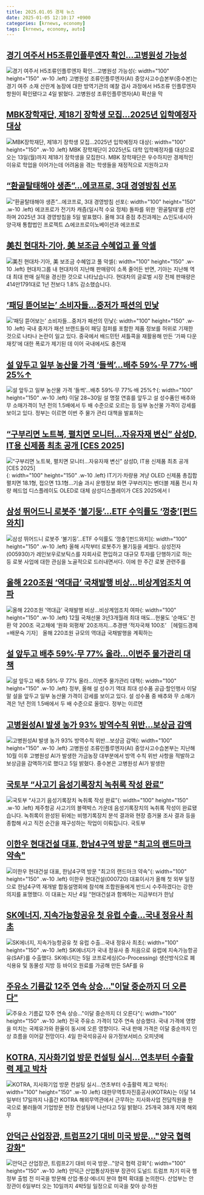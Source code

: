 ```yaml
---
title: 2025.01.05 경제 뉴스
date: 2025-01-05 12:10:17 +0900
categories: [krnews, economy]
tags: [krnews, economy, auto]
---
```

## [경기 여주서 H5조류인플루엔자 확인…고병원성 가능성](https://n.news.naver.com/mnews/article/018/0005918485)

![경기 여주서 H5조류인플루엔자 확인…고병원성 가능성](https://mimgnews.pstatic.net/image/origin/018/2025/01/04/5918485.jpg?type=nf220_150){: width="100" height="150" .w-10 .left}
고병원성 조류인플루엔자(AI) 중앙사고수습본부(중수본)는 경기 여주 소재 산란계 농장에 대한 방역기관의 예찰 검사 과정에서 H5조류 인플루엔자 항원이 확인됐다고 4일 밝혔다. 고병원성 조류인플루엔자(AI) 확산을 막

## [MBK장학재단, 제18기 장학생 모집…2025년 입학예정자 대상](https://n.news.naver.com/mnews/article/009/0005423816)

![MBK장학재단, 제18기 장학생 모집…2025년 입학예정자 대상](https://mimgnews.pstatic.net/image/origin/009/2025/01/05/5423816.jpg?type=nf220_150){: width="100" height="150" .w-10 .left}
MBK 장학재단이 2025년도 대학 입학예정자를 대상으로 오는 13일(월)까지 제18기 장학생을 모집한다. MBK 장학재단은 우수하지만 경제적인 이유로 학업을 이어가는데 어려움을 겪는 학생들을 재정적으로 지원하고자

## [“환골탈태해야 생존”…에코프로, 3대 경영방침 선포](https://n.news.naver.com/mnews/article/011/0004435854)

![“환골탈태해야 생존”…에코프로, 3대 경영방침 선포](https://mimgnews.pstatic.net/image/origin/011/2025/01/05/4435854.jpg?type=nf220_150){: width="100" height="150" .w-10 .left}
에코프로가 전기차 캐즘(일시적 수요 정체) 돌파를 위한 ‘환골탈태’를 선언하며 2025년 3대 경영방침을 5일 발표했다. 올해 3대 중점 추진과제는 △인도네시아 양극재 통합법인 프로젝트 △에코프로이노베이션과 에코프로

## [美친 현대차·기아, 美 보조금 수혜업고 풀 악셀](https://n.news.naver.com/mnews/article/374/0000418921)

![美친 현대차·기아, 美 보조금 수혜업고 풀 악셀](https://mimgnews.pstatic.net/image/origin/374/2025/01/04/418921.jpg?type=nf220_150){: width="100" height="150" .w-10 .left}
현대차그룹 내 현대차의 지난해 판매량이 소폭 줄어든 반면, 기아는 지난해 역대 최대 판매 실적을 경신한 것으로 나타났습니다. 현대차의 글로벌 시장 전체 판매량은 414만1791대로 1년 전보다 1.8% 감소했습니다.

## [‘패딩 뜯어보는’ 소비자들…중저가 패션의 민낯](https://n.news.naver.com/mnews/article/011/0004435678)

![‘패딩 뜯어보는’ 소비자들…중저가 패션의 민낯](https://mimgnews.pstatic.net/image/origin/011/2025/01/04/4435678.jpg?type=nf220_150){: width="100" height="150" .w-10 .left}
국내 중저가 패션 브랜드들이 패딩 점퍼를 포함한 제품 정보를 허위로 기재한 것으로 나타나 논란이 일고 있다. 중국에서 배드민턴 셔틀콕을 재활용해 만든 ‘가짜 다운재킷’에 대한 폭로가 제기된 데 이어 국내에서도 충전재

## [설 앞두고 일부 농산물 가격 ‘들썩’…배추 59%·무 77%·배 25%↑](https://n.news.naver.com/mnews/article/082/0001306046)

![설 앞두고 일부 농산물 가격 ‘들썩’…배추 59%·무 77%·배 25%↑](https://mimgnews.pstatic.net/image/origin/082/2025/01/05/1306046.jpg?type=nf220_150){: width="100" height="150" .w-10 .left}
이달 28~30일 설 명절 연휴를 앞두고 설 성수품인 배추와 무 소매가격이 1년 전의 1.5배에서 두 배 수준으로 오르는 등 일부 농산물 가격이 강세를 보이고 있다. 정부는 이르면 이번 주 물가 관리 대책을 발표하는

## [“구부리면 노트북, 펼치면 모니터…자유자재 변신” 삼성D, IT용 신제품 최초 공개 [CES 2025]](https://n.news.naver.com/mnews/article/016/0002411384)

![“구부리면 노트북, 펼치면 모니터…자유자재 변신” 삼성D, IT용 신제품 최초 공개 [CES 2025]](https://mimgnews.pstatic.net/image/origin/016/2025/01/05/2411384.jpg?type=nf220_150){: width="100" height="150" .w-10 .left}
IT기기·차량용 겨냥 OLED 신제품 총집합 펼치면 18.1형, 접으면 13.1형…기술 과시 운행정보 화면 구부러지는 벤더블 제품 전시 차량 헤드업 디스플레이도 OLED로 대체 삼성디스플레이가 CES 2025에서 I

## [삼성 뛰어드니 로봇주 ‘불기둥’…ETF 수익률도 ‘껑충’[펀드와치]](https://n.news.naver.com/mnews/article/018/0005918688)

![삼성 뛰어드니 로봇주 ‘불기둥’…ETF 수익률도 ‘껑충’[펀드와치]](https://mimgnews.pstatic.net/image/origin/018/2025/01/05/5918688.jpg?type=nf220_150){: width="100" height="150" .w-10 .left}
올해 시작부터 로봇주가 불기둥을 세웠다. 삼성전자(005930)가 레인보우로보틱스를 자회사로 편입하고 대규모 투자를 단행하기로 하는 등 로봇 사업에 대한 관심을 노골적으로 드러내면서다. 이에 한 주간 로봇 관련주를

## [올해 220조원 ‘역대급’ 국채발행 비상…비상계엄조치 여파](https://n.news.naver.com/mnews/article/016/0002411375)

![올해 220조원 ‘역대급’ 국채발행 비상…비상계엄조치 여파](https://mimgnews.pstatic.net/image/origin/016/2025/01/05/2411375.jpg?type=nf220_150){: width="100" height="150" .w-10 .left}
12월 국채선물 3년3개월래 최대 매도…현물도 ‘순매도’ 전환 약 200조 국고채에 ‘원화 외평채’ 20조까지…추경땐 ‘적자국채 100조’ ［헤럴드경제=배문숙 기자］ 올해 220조원 규모의 역대급 국채발행을 계획하는

## [설 앞두고 배추 59%·무 77% 올라…이번주 물가관리 대책](https://n.news.naver.com/mnews/article/001/0015141818)

![설 앞두고 배추 59%·무 77% 올라…이번주 물가관리 대책](https://mimgnews.pstatic.net/image/origin/001/2025/01/05/15141818.jpg?type=nf220_150){: width="100" height="150" .w-10 .left}
정부, 올해 설 성수기 역대 최대 성수품 공급·할인행사 이달 말 설을 앞두고 일부 농산물 가격이 강세를 보이고 있다. 설 성수품 중 배추와 무 소매가격은 1년 전의 1.5배에서 두 배 수준으로 올랐다. 정부는 이르면

## [고병원성AI 발생 농가 93% 방역수칙 위반…보상금 감액](https://n.news.naver.com/mnews/article/001/0015142113)

![고병원성AI 발생 농가 93% 방역수칙 위반…보상금 감액](https://mimgnews.pstatic.net/image/origin/001/2025/01/05/15142113.jpg?type=nf220_150){: width="100" height="150" .w-10 .left}
고병원성 조류인플루엔자(AI) 중앙사고수습본부는 지난해 10월 이후 고병원성 AI가 발생한 가금농장 대부분에서 방역 수칙 위반 사항을 적발하고 보상금을 감액하기로 했다고 5일 밝혔다. 중수본은 고병원성 AI가 발생한

## [국토부 “사고기 음성기록장치 녹취록 작성 완료”](https://n.news.naver.com/mnews/article/056/0011868968)

![국토부 “사고기 음성기록장치 녹취록 작성 완료”](https://mimgnews.pstatic.net/image/origin/056/2025/01/05/11868968.jpg?type=nf220_150){: width="100" height="150" .w-10 .left}
제주항공 사고기의 블랙박스 가운데 음성기록장치의 녹취록 작성이 완료됐습니다. 녹취록이 완성된 뒤에는 비행기록장치 분석 결과와 현장 증거물 조사 결과 등을 종합해 사고 직전 순간을 재구성하는 작업이 이뤄집니다. 국토부

## [이한우 현대건설 대표, 한남4구역 방문 "최고의 랜드마크 약속"](https://n.news.naver.com/mnews/article/011/0004435851)

![이한우 현대건설 대표, 한남4구역 방문 "최고의 랜드마크 약속"](https://mimgnews.pstatic.net/image/origin/011/2025/01/05/4435851.jpg?type=nf220_150){: width="100" height="150" .w-10 .left}
이한우 현대건설(000720) 대표이사가 올해 첫 외부 일정으로 한남4구역 재개발 합동설명회에 참석해 조합원들에게 반드시 수주하겠다는 강한 의지를 표명했다. 이 대표는 지난 4일 “현대건설과 함께하는 지금부터가 한남

## [SK에너지, 지속가능항공유 첫 유럽 수출…국내 정유사 최초](https://n.news.naver.com/mnews/article/277/0005527719)

![SK에너지, 지속가능항공유 첫 유럽 수출…국내 정유사 최초](https://mimgnews.pstatic.net/image/origin/277/2025/01/05/5527719.jpg?type=nf220_150){: width="100" height="150" .w-10 .left}
SK에너지가 국내 정유사 중 처음으로 유럽에 지속가능항공유(SAF)를 수출했다. SK에너지는 5일 코프로세싱(Co-Processing) 생산방식으로 폐식용유 및 동물성 지방 등 바이오 원료를 가공해 만든 SAF를 유

## [주유소 기름값 12주 연속 상승…"이달 중순까지 더 오른다"](https://n.news.naver.com/mnews/article/421/0008003020)

![주유소 기름값 12주 연속 상승…"이달 중순까지 더 오른다"](https://mimgnews.pstatic.net/image/origin/421/2025/01/04/8003020.jpg?type=nf220_150){: width="100" height="150" .w-10 .left}
전국 주유소 가격이 12주 연속 상승했다. 국내 가격에 영향을 미치는 국제유가와 환율이 동시에 오른 영향이다. 국내 판매 가격은 이달 중순까지 인상 흐름을 이어갈 전망이다. 4일 한국석유공사 유가정보서비스 오피넷에

## [KOTRA, 지사화기업 방문 컨설팅 실시…연초부터 수출활력 제고 박차](https://n.news.naver.com/mnews/article/119/0002910584)

![KOTRA, 지사화기업 방문 컨설팅 실시…연초부터 수출활력 제고 박차](https://mimgnews.pstatic.net/image/origin/119/2025/01/05/2910584.jpg?type=nf220_150){: width="100" height="150" .w-10 .left}
대한무역투자진흥공사(KOTRA)는 이달 14일부터 17일까지 나흘간 KOTRA 해외무역관에서 근무하는 지사화사업 전담직원을 한국으로 불러들여 기업방문 현장 컨설팅에 나선다고 5일 밝혔다. 25개국 38개 지역 해외무

## [안덕근 산업장관, 트럼프2기 대비 미국 방문..."양국 협력 강화"](https://n.news.naver.com/mnews/article/008/0005136975)

![안덕근 산업장관, 트럼프2기 대비 미국 방문..."양국 협력 강화"](https://mimgnews.pstatic.net/image/origin/008/2025/01/05/5136975.jpg?type=nf220_150){: width="100" height="150" .w-10 .left}
안덕근 산업통상자원부 장관이 도널드 트럼프 차기 미국 행정부 출범 전 미국을 방문해 산업·통상·에너지 분야 협력 확대를 논의한다. 산업부는 안 장관이 6일부터 오는 10일까지 4박5일 일정으로 미국을 찾아 상·하원

